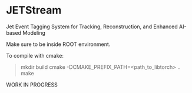 # JETStream
Jet Event Tagging System for Tracking, Reconstruction, and Enhanced AI-based Modeling

Make sure to be inside ROOT environment.

To compile with cmake:
 > mkdir build
 > cmake -DCMAKE_PREFIX_PATH=<path_to_libtorch> ..
 > make

WORK IN PROGRESS